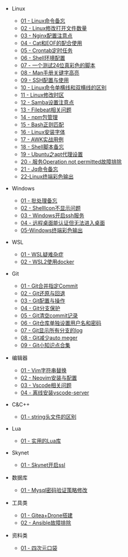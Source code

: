 - Linux
  - [01 - Linux命令备忘](Linux/01-Linux命令备忘.md)
  - [02 - Linux修改打开文件数量](Linux/02-Linux修改打开文件数量.md)
  - [03 - Nginx配置注意点](Linux/03-Nginx配置注意点.md)
  - [04 - Cat和EOF的配合使用](Linux/04-cat和EOF的配合使用.md)
  - [05 - Crontab定时任务](Linux/05-crontab定时任务.md)
  - [06 - Shell环境配置](Linux/06-shell环境配置.md)
  - [07 - 一个测试24位真彩色的脚本](Linux/07-一个测试24位真彩色的脚本.md)
  - [08 - Man手册关键字高亮](Linux/08-Man手册关键字高亮.md)
  - [09 - SSH配置与使用](Linux/09-SSH配置与使用.md)
  - [10 - Linux命令单横线和双横线的区别](Linux/10-Linux命令单横线和双横线的区别.md)
  - [11 - Linux修改时区](Linux/11-Linux修改时区.md)
  - [12 - Samba设置注意点](Linux/12-Samba设置注意点.md)
  - [13 - Filebeat相关问题](Linux/13-Filebeat相关问题.md)
  - [14 - npm包管理](Linux/14-npm包管理.md)
  - [15 - Bash正则匹配](Linux/15-Bash正则匹配.md)
  - [16 - Linux安装字体](Linux/16-Linux安装字体.md)
  - [17 - AWK实战用例](Linux/17-AWK实战用例.md)
  - [18 - Shell脚本备忘](Linux/18-Shell脚本备忘.md)
  - [19 - Ubuntu之apt代理设置](Linux/19-Ubuntu之apt代理设置.md)
  - [20 - 服务Operation not permitted故障排除](Linux/20-%E6%9C%8D%E5%8A%A1Operation%20not%20permitted%E6%95%85%E9%9A%9C%E6%8E%92%E9%99%A4.md)
  - [21 - Jq命令备忘](Linux/21-Jq命令备忘.md)
  - [22-Linux终端彩色输出](Linux/22-Linux终端彩色输出.md)

- Windows
  - [01 - 批处理备忘](Windows/01-批处理备忘.md)
  - [02 - ShellIcon不显示问题](Windows/02-ShellIcon不显示问题.md)
  - [03 - Windows开启ssh服务](Windows/03-Windows开启ssh服务.md)
  - [04 - 远程桌面能认证但无法进入桌面](Windows/04-远程桌面能认证但无法进入桌面.md)
  - [05-Windows终端彩色输出](Windows/05-Windows终端彩色输出.md)

- WSL
  - [01 - WSL疑难杂症](WSL/01-WSL疑难杂症.md)
  - [02 - WSL2使用docker](WSL/02-WSL2使用docker.md)

- Git
  - [01 - Git合并指定Commit](Git/01-Git合并指定commit.md)
  - [02 - Git还原与回退](Git/02-Git还原与回退.md)
  - [03 - Git配置与操作](Git/03-Git配置与操作.md)
  - [04 - Git分支保护](Git/04-Git分支保护.md)
  - [05 - Git清空commit记录](Git/05-Git清空commit记录.md)
  - [06 - Git仓库单独设置用户名和密码](Git/06-Git仓库单独设置用户名和密码.md)
  - [07 - Git显示所有分支的log](Git/07-Git显示所有分支的log.md)
  - [08 - Git减少auto meger](Git/08-Git减少auto%20meger.md)
  - [09 - Git小知识点合集](Git/09-Git小知识点合集.md)

- 编辑器
  - [01 - Vim字符串替换](编辑器/01-Vim字符串替换.md)
  - [02 - Neovim安装与配置](编辑器/02-Neovim安装与配置.md)
  - [03 - Vscode相关问题](编辑器/03-Vscode相关问题.md)
  - [04 - 离线安装vscode-server](编辑器/04-离线安装vscode-server.md)

- C&C++
  - [01 - string头文件的区别](C&C++/01-string头文件的区别.md)

- Lua
  - [01 - 实用的Lua库](Lua/01-实用的Lua库.md)

- Skynet
  - [01 - Skynet开启ssl](Skynet/01-Skynet开启ssl.md)

- 数据库
  - [01 - Mysql密码验证策略修改](数据库/01-Mysql密码验证策略修改.md)

- 工具类
  - [01 - Gitea+Drone搭建](工具类/01-Gitea+Drone搭建.md)
  - [02 - Ansible故障排除](工具类/02-Ansible故障排除.md)

- 资料类
  - [01 - 四次元口袋](资料类/01-四次元口袋.md)